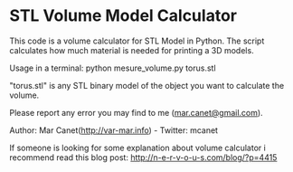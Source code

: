 STL Volume Model Calculator
===========================

This code is a volume calculator for STL Model in Python.
The script calculates how much material is needed for printing a 3D models. 

Usage in a terminal: 
  python mesure_volume.py torus.stl

"torus.stl" is any STL binary model of the object you want to calculate the volume.

Please report any error you may find to me (mar.canet@gmail.com).

Author: Mar Canet(http://var-mar.info) - Twitter: mcanet

If someone is looking for some explanation about volume calculator i recommend read this blog post: http://n-e-r-v-o-u-s.com/blog/?p=4415

